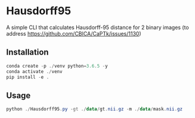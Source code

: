 # Hausdorff95

A simple CLI that calculates Hausdorff-95 distance for 2 binary images (to address https://github.com/CBICA/CaPTk/issues/1130)

## Installation

```powershell
conda create -p ./venv python=3.6.5 -y
conda activate ./venv
pip install -e .
```

## Usage

```powershell
python ./Hausdorff95.py -gt ./data/gt.nii.gz -m ./data/mask.nii.gz
```